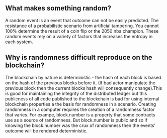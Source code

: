 ## What makes something random?

A random event is an event that outcome can not be easily predicted. The resistance of a probabilistic scenario from artificial tampering. You cannot 100% determine the result of a coin flip or the 2050  nba champion. These random events rely on a variety of factors that increases the entropy in each system.

## Why is randomness difficult reproduce on the blockchain?

The blockchain by nature is deterministic - the hash of each block is based on the hash of the previous blocks before it. (If bad actor manipulate the previous block then the current blocks hash will consequently change).This is good for maintaining the integrity of the distributed ledger but this publicness of all code published to the blockchain is bad for using internal blockchain properties a the basis for randomness in a scenario. Creating randomness in a computer requires the creation of a randomness factor that varies. For exampe, block.number is a property that some contracts use as a source of randomness. But block.number is public and so if knowing the block.number was the crux of randomness then the events’ outcome will be rendered deterministic.